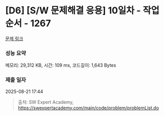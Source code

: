 # [D6] [S/W 문제해결 응용] 10일차 - 작업순서 - 1267 

[문제 링크](https://swexpertacademy.com/main/code/problem/problemDetail.do?contestProbId=AV18TrIqIwUCFAZN) 

### 성능 요약

메모리: 29,312 KB, 시간: 109 ms, 코드길이: 1,643 Bytes

### 제출 일자

2025-08-21 17:44



> 출처: SW Expert Academy, https://swexpertacademy.com/main/code/problem/problemList.do